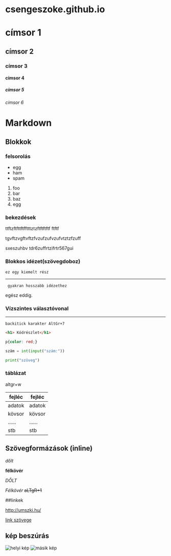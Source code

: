# csengeszoke.github.io
# címsor 1
## címsor 2
### címsor 3
#### címsor 4
##### címsor 5
###### címsor 6

# Markdown

## Blokkok

### felsorolás

- egg 
- ham
- spam
1. foo
1. bar
1. baz
1. egg

### bekezdések

ttftzftfttftfftttztzftftftftf ftftf

tgvftzvgftvftzfvzufzufvzufvtztzfzuff

sxeszuhbv tdr6zuffrtzifrtr567gui

### Blokkos idézet(szövegdoboz)
    ez egy kiemelt rész

---
     gyakran hosszabb idézethez

    
egész eddig.

### Vízszintes választóvonal

---

``` 
backitick karakter AltGr+7
```

``` html
<h1> Kódrészlet</h1>
```

```css
p{color: red;}
```

```python
szám = int(input("szám:"))
```

```python
print("szöveg")
```


### táblázat

altgr+w

|fejléc | fejléc|
|------ | ------|
|adatok | adatok|
|kövsor | kövsor|
|...... | ......|
|    stb| stb |

## Szövegformázások (inline)

*dőlt*

**félkövér**

_DŐLT_

_Félkövér_
 ~~aLTgR+1~~

 ##linkek

 http://umszki.hu/

 [link szövege](http://umszki.hu/)

 
 ## kép beszúrás
 
 ![helyi kép](https://liner.hu/wp-content/uploads/2024/09/D_MTZ20240919041-1.jpg)
 ![másik kép](https://cdn.origo.hu/2023/12/7ExKQc0P3HQMM74dCpng-T1NERWJIpUVQA_GPy95q1o/fit/938/626/no/1/aHR0cHM6Ly9jbXNjZG4uYXBwLmNvbnRlbnQucHJpdmF0ZS9jb250ZW50L2IyOGFmZmM2MWVjMjQ5MWM5OTMxMmE4YjJmZjQ5NDM4.jpg)









